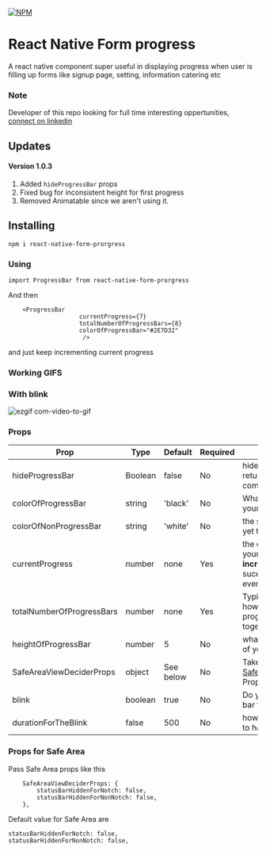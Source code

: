 
[![NPM](https://nodei.co/npm/react-native-form-prorgress.png?downloads=true&downloadRank=true&stars=true)](https://nodei.co/npm/react-native-form-prorgress/)

# React Native Form progress 

A react native component super useful in displaying progress when user is filling up forms like signup page, setting, information catering etc

### Note
 Developer of this repo looking for full time interesting oppertunities, [connect on linkedin](https://www.linkedin.com/in/irohitbh/)

## Updates 

 #### Version 1.0.3 
 
 1. Added `hideProgressBar` props
 2. Fixed bug for inconsistent height for first progress
 3. Removed Animatable since we aren't using it.


## Installing 

```npm i react-native-form-prorgress```

### Using 

```import ProgressBar from react-native-form-prorgress```

And then 

```
	<ProgressBar 
					currentProgress={7} 
					totalNumberOfProgressBars={8}
					colorOfProgressBar="#2E7D32"
					 />
```

and just keep incrementing current progress 

### Working GIFS 

### With blink 

![ezgif com-video-to-gif](https://user-images.githubusercontent.com/32276134/64683540-1180fd00-d4a1-11e9-9711-c87b2905b8d4.gif)

###  Props 

| **Prop** | **Type** | **Default** | **Required** | **description** |
|----------|----------|-------------|--------------|--------------|
| hideProgressBar | Boolean | false | No | hides progress bar ( returns auxilary component)
| colorOfProgressBar | string | 'black' | No | What Color do you want your progress bar to have 
| colorOfNonProgressBar | string | 'white' | No | the space progress bar is yet to take |
| currentProgress | number | none | Yes | the current progress of your progress bar, **increment this value** on sucessful completion of event |
| totalNumberOfProgressBars | number | none | Yes | Typical this determines how many boxes should progress bar have in all together | 
| heightOfProgressBar | number | 5 | No | what should be the height of your progress bar |
| SafeAreaViewDeciderProps | object |  See below | No | Takes [SafeAreaViewDeciderProps](https://www.npmjs.com/package/react-native-smart-statusbar) Props as an object |
| 	blink | boolean | true | No | Do you wan the progress bar to blink or not | 
|   durationForTheBlink | false | 500 | No | how fast you want the blink to happen

### Props for Safe Area 

Pass Safe Area props like this 

```
	SafeAreaViewDeciderProps: {
		statusBarHiddenForNotch: false,
		statusBarHiddenForNonNotch: false,
	},
  ```

  Default value for Safe Area are 

```
statusBarHiddenForNotch: false,
statusBarHiddenForNonNotch: false,
```

